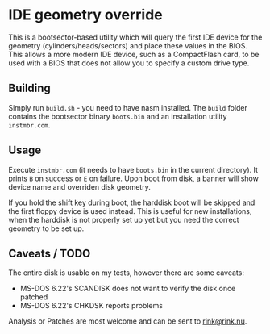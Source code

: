 # IDE geometry override

This is a bootsector-based utility which will query the first IDE device for the geometry (cylinders/heads/sectors) and place these values in the BIOS. This allows a more modern IDE device, such as a CompactFlash card, to be used with a BIOS that does not allow you to specify a custom drive type.

## Building
Simply run ``build.sh`` - you need to have nasm installed. The ``build`` folder contains the bootsector binary ``boots.bin`` and an installation utility ``instmbr.com``.

## Usage
Execute ``instmbr.com`` (it needs to have ``boots.bin`` in the current directory). It prints ``B`` on success or ``E`` on failure. Upon boot from disk, a banner will show device name and overriden disk geometry.

If you hold the shift key during boot, the harddisk boot will be skipped and the first floppy device is used instead. This is useful for new installations, when the harddisk is not properly set up yet but you need the correct geometry to be set up.

## Caveats / TODO

The entire disk is usable on my tests, however there are some caveats:

- MS-DOS 6.22's SCANDISK does not want to verify the disk once patched
- MS-DOS 6.22's CHKDSK reports problems

Analysis or Patches are most welcome and can be sent to rink@rink.nu.
